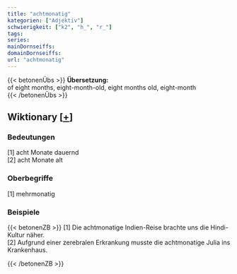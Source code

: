 ```yaml
---
title: "achtmonatig"
kategorien: ["Adjektiv"]
schwierigkeit: ["k2", "h_", "r_"]
tags:
series:
mainDornseiffs:
domainDornseiffs:
url: "achtmonatig"
---
```


{{< betonenÜbs >}}
**Übersetzung:**  
of eight months, eight-month-old, eight months old, eight-month  
{{< /betonenÜbs >}}

## Wiktionary [[+](https://de.wiktionary.org/wiki/achtmonatig)]

### Bedeutungen
[1] acht Monate dauernd  
[2] acht Monate alt  

### Oberbegriffe
[1] mehrmonatig  

### Beispiele
{{< betonenZB >}}
[1] Die achtmonatige Indien-Reise brachte uns die Hindi-Kultur näher.  
[2] Aufgrund einer zerebralen Erkrankung musste die achtmonatige Julia ins Krankenhaus.  

{{< /betonenZB >}}

